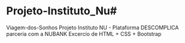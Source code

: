 # Projeto-Instituto_Nu# 
Viagem-dos-Sonhos
Projeto Instituto NU - Plataforma DESCOMPLICA parceria com a NUBANK
Excercio de HTML + CSS + Bootstrap
